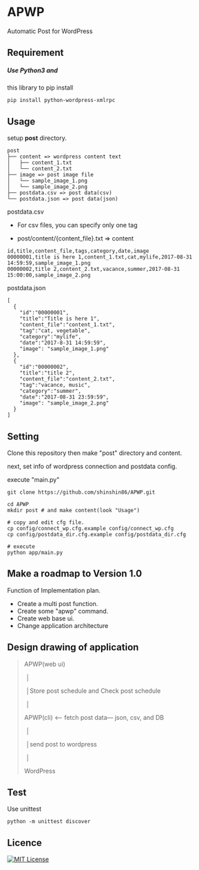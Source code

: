 # APWP
Automatic Post for WordPress

## Requirement

##### Use Python3 and 

this library to pip install

	pip install python-wordpress-xmlrpc

## Usage

setup **post** directory.



```
post
├── content => wordpress content text
│   ├── content_1.txt
│   └── content_2.txt
├── image => post image file
│   └── sample_image_1.png
│   └── sample_image_2.png
├── postdata.csv => post data(csv)
└── postdata.json => post data(json)
```



postdata.csv

* For csv files, you can specify only one tag


* post/content/{content_file}.txt => content

```
id,title,content_file,tags,category,date,image
00000001,title is here 1,content_1.txt,cat,mylife,2017-08-31 14:59:59,sample_image_1.png
00000002,title 2,content_2.txt,vacance,summer,2017-08-31 15:00:00,sample_image_2.png
```

postdata.json

```
[
  {
    "id":"00000001",
    "title":"Title is here 1",
    "content_file":"content_1.txt",
    "tag":"cat, vegetable",
    "category":"mylife",
    "date":"2017-8-31 14:59:59",
    "image": "sample_image_1.png"
  },
  {
    "id":"00000002",
    "title":"title 2",
    "content_file":"content_2.txt",
    "tag":"vacance, music",
    "category":"summer",
    "date":"2017-08-31 23:59:59",
    "image": "sample_image_2.png"
  }
]
```



## Setting

Clone this repository then make "post" directory and content.

next, set info of wordpress connection and postdata config.

execute "main.py"

```
git clone https://github.com/shinshin86/APWP.git

cd APWP
mkdir post # and make content(look "Usage")

# copy and edit cfg file.
cp config/connect_wp.cfg.example config/connect_wp.cfg
cp config/postdata_dir.cfg.example config/postdata_dir.cfg

# execute
python app/main.py
```



## Make a roadmap to Version 1.0

Function of Implementation plan.

* Create a multi post function.
* Create some "apwp" command.
* Create web base ui.
* Change application architecture



## Design drawing of application

>  APWP(web ui)
>
>  ​         │
>
>  ​         │Store post schedule and Check post schedule
>
>  ​         │
>
>  APWP(cli) <— fetch post data— json, csv, and DB
>
>  ​         │
>
>  ​         │send post to wordpress
>
>  ​         │
>
>   WordPress

## Test

Use unittest

```
python -m unittest discover
```



## Licence

[![MIT License](http://img.shields.io/badge/license-MIT-blue.svg?style=flat)](./LICENSE)
